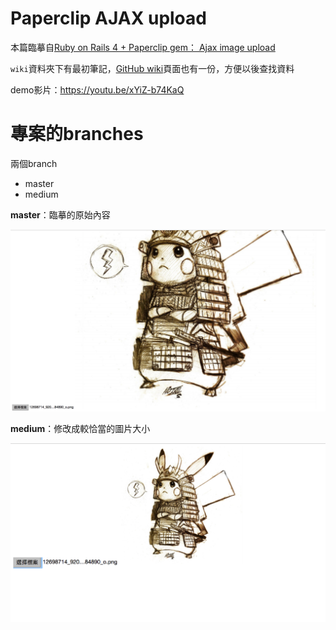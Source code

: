# Paperclip AJAX upload

本篇臨摹自[Ruby on Rails 4 + Paperclip gem： Ajax image upload](http://1c7.me/2016/07/17/ajax-image-upload-with-rails-paperclip.html)

`wiki`資料夾下有最初筆記，[GitHub wiki](https://github.com/NickWarm/paperclip_AJAX_upload_WG/wiki)頁面也有一份，方便以後查找資料

demo影片：https://youtu.be/xYiZ-b74KaQ


# 專案的branches
兩個branch
- master
- medium

**master**：臨摹的原始內容

![](./wiki/img/pika_original.png)

**medium**：修改成較恰當的圖片大小

![](./wiki/img/pika_medium.png)
